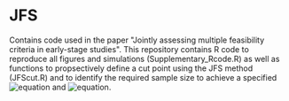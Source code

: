 # JFS
Contains code used in the paper "Jointly assessing multiple feasibility criteria in early-stage studies". This repository contains R code to reproduce all figures and simulations (Supplementary_Rcode.R) as well as functions to propsectively define a cut point using the JFS method (JFScut.R) and to identify the required sample size to achieve a specified ![equation](https://latex.codecogs.com/svg.image?&space;P_{G}(S)) and ![equation](https://latex.codecogs.com/svg.image?&space;P_{G}(SN)).
